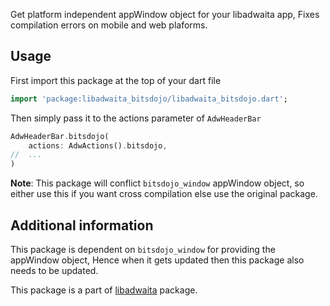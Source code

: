 Get platform independent appWindow object for your libadwaita app, Fixes compilation errors on mobile and web plaforms.

## Usage

First import this package at the top of your dart file 
```dart
import 'package:libadwaita_bitsdojo/libadwaita_bitsdojo.dart';
```

Then simply pass it to the actions parameter of `AdwHeaderBar`

```dart
AdwHeaderBar.bitsdojo(
    actions: AdwActions().bitsdojo,
//  ...
)
```

**Note**: This package will conflict `bitsdojo_window` appWindow object, so either use this if you want cross compilation else use the original package. 

## Additional information

This package is dependent on `bitsdojo_window` for providing the appWindow object, Hence when it gets updated then this package also needs to be updated.

This package is a part of [libadwaita](https://pub.dev/packages/libadwaita) package.